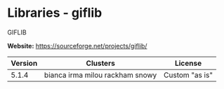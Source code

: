 # Libraries - giflib

GIFLIB



**Website:** <https://sourceforge.net/projects/giflib/>

| Version | Clusters | License |
| ------- | -------- | ------- |
| 5.1.4 | bianca irma milou rackham snowy | Custom "as is" |
